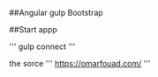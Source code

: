 ##Angular gulp Bootstrap

##Start appp

'''
gulp connect
'''


the sorce
'''
https://omarfouad.com/
'''